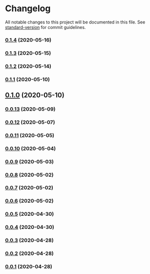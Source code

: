 # Changelog

All notable changes to this project will be documented in this file. See [standard-version](https://github.com/conventional-changelog/standard-version) for commit guidelines.

### [0.1.4](https://github.com/sprout2000/gen-icns/compare/v0.1.3...v0.1.4) (2020-05-16)

### [0.1.3](https://github.com/sprout2000/gen-icns/compare/v0.1.2...v0.1.3) (2020-05-15)

### [0.1.2](https://github.com/sprout2000/gen-icns/compare/v0.1.1...v0.1.2) (2020-05-14)

### [0.1.1](https://github.com/sprout2000/gen-icns/compare/v0.1.0...v0.1.1) (2020-05-10)

## [0.1.0](https://github.com/sprout2000/gen-icns/compare/v0.0.13...v0.1.0) (2020-05-10)

### [0.0.13](https://github.com/sprout2000/gen-icns/compare/v0.0.12...v0.0.13) (2020-05-09)

### [0.0.12](https://github.com/sprout2000/gen-icns/compare/v0.0.11...v0.0.12) (2020-05-07)

### [0.0.11](https://github.com/sprout2000/gen-icns/compare/v0.0.10...v0.0.11) (2020-05-05)

### [0.0.10](https://github.com/sprout2000/gen-icns/compare/v0.0.9...v0.0.10) (2020-05-04)

### [0.0.9](https://github.com/sprout2000/gen-icns/compare/v0.0.8...v0.0.9) (2020-05-03)

### [0.0.8](https://github.com/sprout2000/gen-icns/compare/v0.0.7...v0.0.8) (2020-05-02)

### [0.0.7](https://github.com/sprout2000/gen-icns/compare/v0.0.6...v0.0.7) (2020-05-02)

### [0.0.6](https://github.com/sprout2000/gen-icns/compare/v0.0.5...v0.0.6) (2020-05-02)

### [0.0.5](https://github.com/sprout2000/gen-icns/compare/v0.0.4...v0.0.5) (2020-04-30)

### [0.0.4](https://github.com/sprout2000/gen-icns/compare/v0.0.3...v0.0.4) (2020-04-30)

### [0.0.3](https://github.com/sprout2000/gen-icns/compare/v0.0.2...v0.0.3) (2020-04-28)

### [0.0.2](https://github.com/sprout2000/gen-icns/compare/v0.0.1...v0.0.2) (2020-04-28)

### [0.0.1](https://github.com/sprout2000/gen-icns/compare/v0.0.0...v0.0.1) (2020-04-28)

